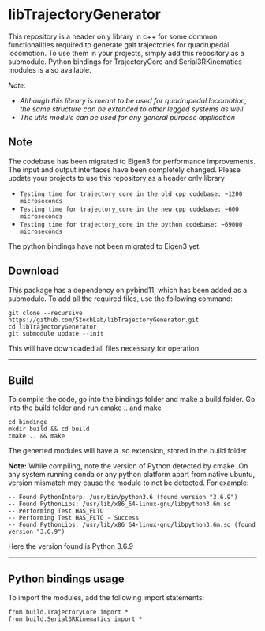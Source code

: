 # libTrajectoryGenerator

This repository is a header only library in c++ for some common functionalities required to generate gait trajectories for quadrupedal locomotion. To use them in your projects, simply add this repository as a submodule. Python bindings for TrajectoryCore and Serial3RKinematics modules is also available.

*Note:* 
- *Although this library is meant to be used for quadrupedal locomotion, the same structure can be extended to other legged systems as well*
- *The utils module can be used for any general purpose application*

## Note

The codebase has been migrated to Eigen3 for performance improvements. The input and output interfaces have been completely changed. Please update your projects to use this repository as a header only library

- `Testing time for trajectory_core in the old cpp codebase: ~1200 microseconds`
- `Testing time for trajectory_core in the new cpp codebase: ~600 microseconds `
- `Testing time for trajectory_core in the python codebase: ~69000 microseconds `

The python bindings have not been migrated to Eigen3 yet.

## Download

This package has a dependency on pybind11, which has been added as a submodule. To add all the required files, use the following command:
```
git clone --recursive https://github.com/StochLab/libTrajectoryGenerator.git
cd libTrajectoryGenerator
git submodule update --init  
```
This will have downloaded all files necessary for operation.

---
## Build

To compile the code, go into the bindings folder and make a build folder. Go into the build folder and run cmake .. and make
```
cd bindings 
mkdir build && cd build
cmake .. && make
```
The generted modules will have a .so extension, stored in the build folder

**Note:** While compiling, note the version of Python detected by cmake. On any system running conda or any python platform apart from native ubuntu, version mismatch may cause the module to not be detected. For example:

```
-- Found PythonInterp: /usr/bin/python3.6 (found version "3.6.9")
-- Found PythonLibs: /usr/lib/x86_64-linux-gnu/libpython3.6m.so
-- Performing Test HAS_FLTO
-- Performing Test HAS_FLTO - Success
-- Found PythonLibs: /usr/lib/x86_64-linux-gnu/libpython3.6m.so (found version "3.6.9")
```
Here the version found is Python 3.6.9

---
## Python bindings usage

To import the modules, add the following import statements:
```
from build.TrajectoryCore import *
from build.Serial3RKinematics import *
```
